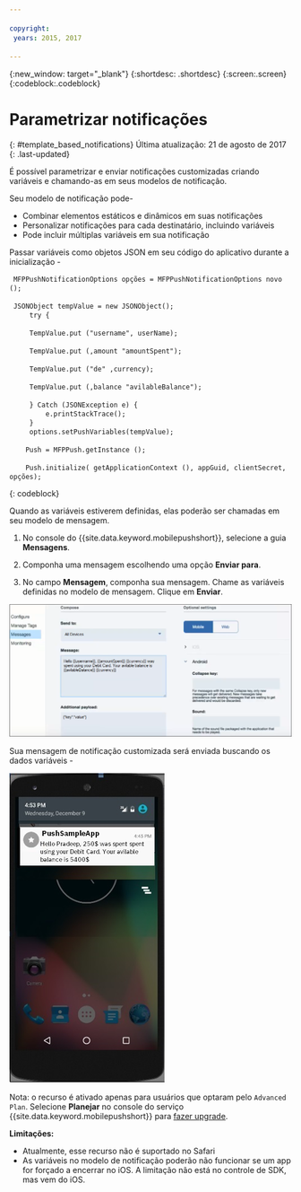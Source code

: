 ```yaml
---

copyright:
 years: 2015, 2017

---
```


{:new_window: target="_blank"}
{:shortdesc: .shortdesc}
{:screen:.screen}
{:codeblock:.codeblock}

# Parametrizar notificações
{: #template_based_notifications}
Última atualização: 21 de agosto de 2017
{: .last-updated}

É possível parametrizar e enviar notificações customizadas criando variáveis e chamando-as em seus modelos de notificação.

Seu modelo de notificação pode-

 - Combinar elementos estáticos e dinâmicos em suas notificações
 - Personalizar notificações para cada destinatário, incluindo variáveis
 - Pode incluir múltiplas variáveis em sua notificação 

Passar variáveis como objetos JSON em seu código do aplicativo durante a inicialização -

    
   ```
    MFPPushNotificationOptions opções = MFPPushNotificationOptions novo ();

    JSONObject tempValue = new JSONObject();
        try {
        
		TempValue.put ("username", userName);
        
        TempValue.put (,amount "amountSpent");
		
        TempValue.put ("de" ,currency);
		
        TempValue.put (,balance "avilableBalance");
        
		} Catch (JSONException e) {
            e.printStackTrace();
        }
        options.setPushVariables(tempValue); 
	   
	   Push = MFPPush.getInstance ();

       Push.initialize( getApplicationContext (), appGuid, clientSecret, opções);
   ```
{: codeblock}


Quando as variáveis estiverem definidas, elas poderão ser chamadas em seu modelo de mensagem.

1. No console do {{site.data.keyword.mobilepushshort}}, selecione a guia **Mensagens**.

2. Componha uma mensagem escolhendo uma opção **Enviar para**.

2. No campo **Mensagem**, componha sua mensagem.  Chame as variáveis definidas no modelo de mensagem. Clique em **Enviar**.

![message template](images/message_template.png)

Sua mensagem de notificação customizada será enviada buscando os dados variáveis -

![message example](images/message_template_example.jpg)

Nota: o recurso é ativado apenas para usuários que optaram pelo `Advanced Plan`. Selecione **Planejar** no console do serviço {{site.data.keyword.mobilepushshort}} para [fazer upgrade](https://console-tok02-red.cdn.s-bluemix.net/docs/account/change-plan.html#changing).

**Limitações:**

 - Atualmente, esse recurso não é suportado no Safari
 - As variáveis no modelo de notificação poderão não funcionar se um app for forçado a encerrar no iOS. A limitação não está no controle de SDK, mas vem do iOS.








